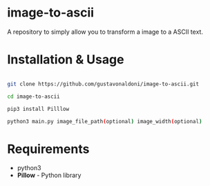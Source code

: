 # image-to-ascii
A repository to simply allow you to transform a image to a ASCII text.

# Installation & Usage
```bash

git clone https://github.com/gustavonaldoni/image-to-ascii.git

cd image-to-ascii

pip3 install Pilllow

python3 main.py image_file_path(optional) image_width(optional)
```
# Requirements
- python3
- **Pillow** - Python library
